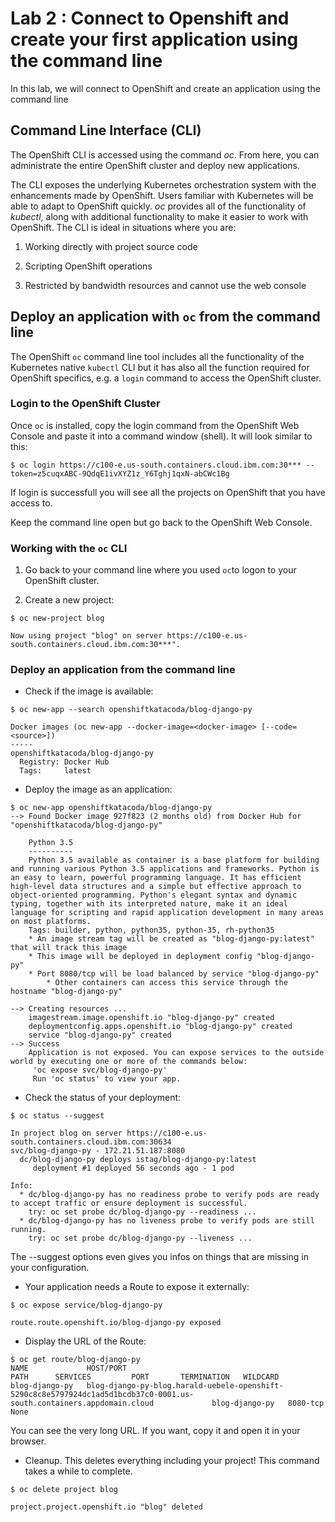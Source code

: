 # Lab 2 : Connect to Openshift and create your first application using the command line

In this lab, we will connect to OpenShift and create an application using the command line

## Command Line Interface (CLI)

The OpenShift CLI is accessed using the command *oc*. From here, you can administrate the entire OpenShift cluster and deploy new applications.

The CLI exposes the underlying Kubernetes orchestration system with the enhancements made by OpenShift. Users familiar with Kubernetes will be able to adapt to OpenShift quickly. *oc* provides all of the functionality of *kubectl*, along with additional functionality to make it easier to work with OpenShift. The CLI is ideal in situations where you are:

1) Working directly with project source code

2) Scripting OpenShift operations

3) Restricted by bandwidth resources and cannot use the web console

## Deploy an application with `oc` from the command line

The OpenShift `oc` command line tool includes all the functionality of the Kubernetes native `kubectl` CLI but it has also all the function required for OpenShift specifics, e.g. a `login` command to access the OpenShift cluster.

### Login to the OpenShift Cluster

Once `oc` is installed, copy the login command from the OpenShift Web Console and paste it into a command window (shell). It will look similar to this:

```
$ oc login https://c100-e.us-south.containers.cloud.ibm.com:30*** --token=z5cuqxABC-9QdqE1ivXYZ1z_Y6Tghj1qxN-abCWc1Bg
```

If login is successfull you will see all the projects on OpenShift that you have access to.

Keep the command line open but go back to the OpenShift Web Console.

### Working with the `oc` CLI

1. Go back to your command line where you used `oc`to logon to your OpenShift cluster.

2. Create a new project:

```
$ oc new-project blog

Now using project "blog" on server https://c100-e.us-south.containers.cloud.ibm.com:30***".
```

### Deploy an application from the command line

- Check if the image is available:

```
$ oc new-app --search openshiftkatacoda/blog-django-py

Docker images (oc new-app --docker-image=<docker-image> [--code=<source>])
-----
openshiftkatacoda/blog-django-py
  Registry: Docker Hub
  Tags:     latest
```

- Deploy the image as an application:

```
$ oc new-app openshiftkatacoda/blog-django-py
--> Found Docker image 927f823 (2 months old) from Docker Hub for "openshiftkatacoda/blog-django-py"

    Python 3.5
    ----------
    Python 3.5 available as container is a base platform for building and running various Python 3.5 applications and frameworks. Python is an easy to learn, powerful programming language. It has efficient high-level data structures and a simple but effective approach to object-oriented programming. Python's elegant syntax and dynamic typing, together with its interpreted nature, make it an ideal language for scripting and rapid application development in many areas on most platforms.
    Tags: builder, python, python35, python-35, rh-python35
    * An image stream tag will be created as "blog-django-py:latest" that will track this image
    * This image will be deployed in deployment config "blog-django-py"    
    * Port 8080/tcp will be load balanced by service "blog-django-py"      
        * Other containers can access this service through the hostname "blog-django-py"
        
--> Creating resources ...
    imagestream.image.openshift.io "blog-django-py" created    
    deploymentconfig.apps.openshift.io "blog-django-py" created    
    service "blog-django-py" created
--> Success
    Application is not exposed. You can expose services to the outside world by executing one or more of the commands below:
     'oc expose svc/blog-django-py'
     Run 'oc status' to view your app.
```

- Check the status of your deployment:

```
$ oc status --suggest

In project blog on server https://c100-e.us-south.containers.cloud.ibm.com:30634
svc/blog-django-py - 172.21.51.187:8080
  dc/blog-django-py deploys istag/blog-django-py:latest
     deployment #1 deployed 56 seconds ago - 1 pod
     
Info:
  * dc/blog-django-py has no readiness probe to verify pods are ready to accept traffic or ensure deployment is successful.
    try: oc set probe dc/blog-django-py --readiness ...
  * dc/blog-django-py has no liveness probe to verify pods are still running.
    try: oc set probe dc/blog-django-py --liveness ...
```

The --suggest options even gives you infos on things that are missing in your configuration.

- Your application needs a Route to expose it externally:

```
$ oc expose service/blog-django-py

route.route.openshift.io/blog-django-py exposed
```

- Display the URL of the Route:

```
$ oc get route/blog-django-py
NAME             HOST/PORT                                                                                                               PATH      SERVICES         PORT       TERMINATION   WILDCARD
blog-django-py   blog-django-py-blog.harald-uebele-openshift-5290c8c8e5797924dc1ad5d1bcdb37c0-0001.us-south.containers.appdomain.cloud             blog-django-py   8080-tcp                 None
```

You can see the very long URL. If you want, copy it and open it in your browser.

- Cleanup. This deletes everything including your project! This command takes a while to complete.

```
$ oc delete project blog

project.project.openshift.io "blog" deleted
```

